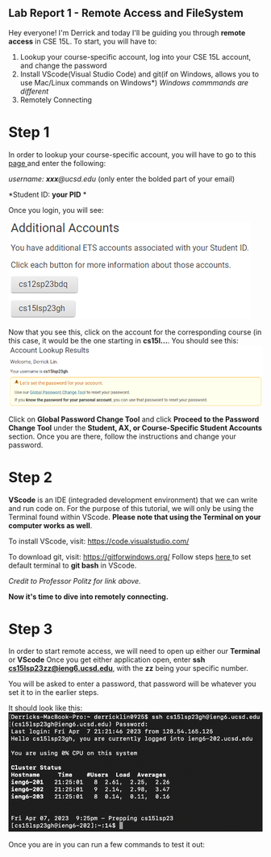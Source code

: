 ## **Lab Report 1 - Remote Access and FileSystem**
Hey everyone! I'm Derrick and today I'll be guiding you through **remote access** in CSE 15L. To start, you will have to:
1. Lookup your course-specific account, log into your CSE 15L account, and change the password
2. Install VScode(Visual Studio Code) and git(if on Windows, allows you to use Mac/Linux commands on Windows*) *Windows commmands are different*
3. Remotely Connecting

# **Step 1**
In order to lookup your course-specific account, you will have to go to this <a href="https://sdacs.ucsd.edu/~icc/index.php "> page </a> and enter the following:

*username: **xxx**@ucsd.edu* (only enter the bolded part of your email)

*Student ID: **your PID** *

Once you login, you will see:

![Image](courseSpecificAccounts.png)

Now that you see this, click on the account for the corresponding course (in this case, it would be the one starting in **cs15l...**. You should see this:
![Image](courseSpecificAccountHomePage.png)

Click on **Global Password Change Tool** and click **Proceed to the Password Change Tool** under the **Student, AX, or Course-Specific Student Accounts** section. Once you are there, follow the instructions and change your password.

# **Step 2**
**VScode** is an IDE (integraded development environment) that we can write and run code on. For the purpose of this tutorial, we will only be using the Terminal found within VScode. **Please note that using the Terminal on your computer works as well**.

To install VScode, visit: https://code.visualstudio.com/

To download git, visit: https://gitforwindows.org/
Follow steps <a href="https://stackoverflow.com/questions/42606837/how-do-i-use-bash-on-windows-from-the-visual-studio-code-integrated-terminal/50527994#50527994"> here </a> to set default terminal to **git bash** in VScode.

*Credit to Professor Politz for link above.*

**Now it's time to dive into remotely connecting.**

# **Step 3**
In order to start remote access, we will need to open up either our **Terminal** or **VScode**
Once you get either application open, enter **ssh cs15lsp23zz@ieng6.ucsd.edu**, with the **zz** being your specific number.

You will be asked to enter a password, that password will be whatever you set it to in the earlier steps.

It should look like this:
![Image](remoteLoginScreen.png)

Once you are in you can run a few commands to test it out:
